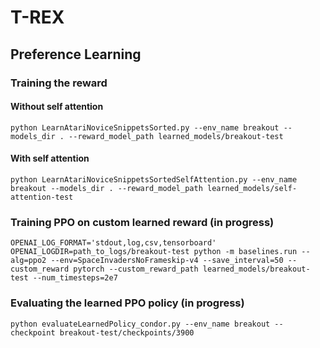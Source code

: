 # T-REX

## Preference Learning

### Training the reward 

#### Without self attention
```
python LearnAtariNoviceSnippetsSorted.py --env_name breakout --models_dir . --reward_model_path learned_models/breakout-test
```

#### With self attention

```
python LearnAtariNoviceSnippetsSortedSelfAttention.py --env_name breakout --models_dir . --reward_model_path learned_models/self-attention-test
```

### Training PPO on custom learned reward (in progress)
```
OPENAI_LOG_FORMAT='stdout,log,csv,tensorboard' OPENAI_LOGDIR=path_to_logs/breakout-test python -m baselines.run --alg=ppo2 --env=SpaceInvadersNoFrameskip-v4 --save_interval=50 --custom_reward pytorch --custom_reward_path learned_models/breakout-test --num_timesteps=2e7
```

### Evaluating the learned PPO policy (in progress)

```
python evaluateLearnedPolicy_condor.py --env_name breakout --checkpoint breakout-test/checkpoints/3900
```
